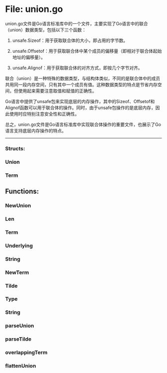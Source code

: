 # File: union.go

union.go文件是Go语言标准库中的一个文件，主要实现了Go语言中的联合（union）数据类型，包括以下三个函数：

1. unsafe.Sizeof：用于获取联合体的大小，即占用的字节数。

2. unsafe.Offsetof：用于获取联合体中某个成员的偏移量（即相对于联合体起始地址的偏移量）。

3. unsafe.Alignof：用于获取联合体的对齐方式，即按几个字节对齐。

联合（union）是一种特殊的数据类型，与结构体类似，不同的是联合体中的成员共用同一段内存空间，只有其中一个成员有值。这种数据类型的特点是节省内存空间，但使用起来需要注意取值和赋值的正确性。

Go语言中提供了unsafe包来实现底层的内存操作，其中的Sizeof、Offsetof和Alignof函数可以用于联合体的操作。同时，由于unsafe包操作的是底层内存，因此使用时应特别注意安全性和正确性。

总之，union.go文件是Go语言标准库中实现联合体操作的重要文件，也展示了Go语言支持底层内存操作的特点。




---

### Structs:

### Union





### Term





## Functions:

### NewUnion





### Len





### Term





### Underlying





### String





### NewTerm





### Tilde





### Type





### String





### parseUnion





### parseTilde





### overlappingTerm





### flattenUnion





